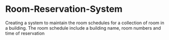 # Room-Reservation-System
Creating a system to maintain the room schedules for a collection of room in a building. The room schedule include a building name, room numbers and time of reservation 
